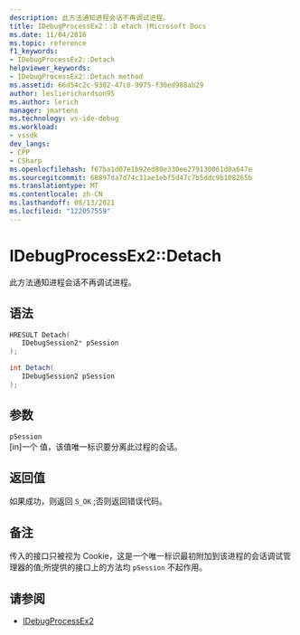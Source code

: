 ```yaml
---
description: 此方法通知进程会话不再调试进程。
title: IDebugProcessEx2：:D etach |Microsoft Docs
ms.date: 11/04/2016
ms.topic: reference
f1_keywords:
- IDebugProcessEx2::Detach
helpviewer_keywords:
- IDebugProcessEx2::Detach method
ms.assetid: 66d54c2c-9302-47c8-9975-f30ed988ab29
author: leslierichardson95
ms.author: lerich
manager: jmartens
ms.technology: vs-ide-debug
ms.workload:
- vssdk
dev_langs:
- CPP
- CSharp
ms.openlocfilehash: f67ba1d07e1b92ed80e330ee279130061d0a647e
ms.sourcegitcommit: 68897da7d74c31ae1ebf5d47c7b5ddc9b108265b
ms.translationtype: MT
ms.contentlocale: zh-CN
ms.lasthandoff: 08/13/2021
ms.locfileid: "122057559"
---
```

# <a name="idebugprocessex2detach"></a>IDebugProcessEx2::Detach
此方法通知进程会话不再调试进程。

## <a name="syntax"></a>语法

```cpp
HRESULT Detach( 
   IDebugSession2* pSession
);
```

```csharp
int Detach(
   IDebugSession2 pSession
);
```

## <a name="parameters"></a>参数
`pSession`\
[in]一个 值，该值唯一标识要分离此过程的会话。

## <a name="return-value"></a>返回值
 如果成功，则返回 `S_OK` ;否则返回错误代码。

## <a name="remarks"></a>备注
 传入的接口只被视为 Cookie，这是一个唯一标识最初附加到该进程的会话调试管理器的值;所提供的接口上的方法均 `pSession` 不起作用。

## <a name="see-also"></a>请参阅
- [IDebugProcessEx2](../../../extensibility/debugger/reference/idebugprocessex2.md)
